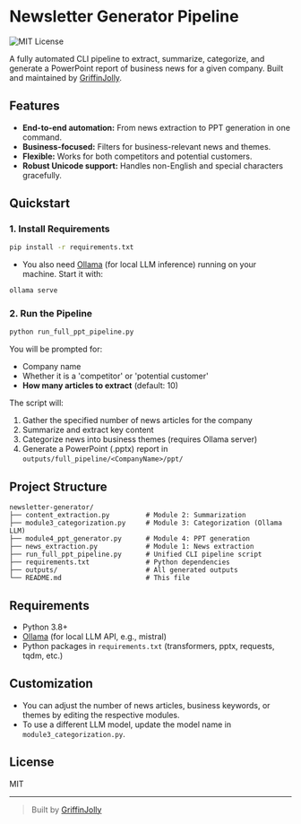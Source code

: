# Newsletter Generator Pipeline

![MIT License](https://img.shields.io/badge/license-MIT-green)

A fully automated CLI pipeline to extract, summarize, categorize, and generate a PowerPoint report of business news for a given company. Built and maintained by [GriffinJolly](https://github.com/GriffinJolly).

## Features
- **End-to-end automation:** From news extraction to PPT generation in one command.
- **Business-focused:** Filters for business-relevant news and themes.
- **Flexible:** Works for both competitors and potential customers.
- **Robust Unicode support:** Handles non-English and special characters gracefully.

## Quickstart

### 1. Install Requirements
```bash
pip install -r requirements.txt
```

- You also need [Ollama](https://ollama.com/) (for local LLM inference) running on your machine. Start it with:
```bash
ollama serve
```

### 2. Run the Pipeline
```bash
python run_full_ppt_pipeline.py
```

You will be prompted for:
- Company name
- Whether it is a 'competitor' or 'potential customer'
- **How many articles to extract** (default: 10)

The script will:
1. Gather the specified number of news articles for the company
2. Summarize and extract key content
3. Categorize news into business themes (requires Ollama server)
4. Generate a PowerPoint (.pptx) report in `outputs/full_pipeline/<CompanyName>/ppt/`

## Project Structure
```
newsletter-generator/
├── content_extraction.py         # Module 2: Summarization
├── module3_categorization.py     # Module 3: Categorization (Ollama LLM)
├── module4_ppt_generator.py      # Module 4: PPT generation
├── news_extraction.py            # Module 1: News extraction
├── run_full_ppt_pipeline.py      # Unified CLI pipeline script
├── requirements.txt              # Python dependencies
├── outputs/                      # All generated outputs
└── README.md                     # This file
```

## Requirements
- Python 3.8+
- [Ollama](https://ollama.com/) (for local LLM API, e.g., mistral)
- Python packages in `requirements.txt` (transformers, pptx, requests, tqdm, etc.)

## Customization
- You can adjust the number of news articles, business keywords, or themes by editing the respective modules.
- To use a different LLM model, update the model name in `module3_categorization.py`.

## License
MIT

---

> Built by [GriffinJolly](https://github.com/GriffinJolly)
